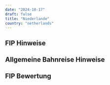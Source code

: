 ```yaml
---
date: "2024-10-17"
draft: false
title: "Niederlande"
country: "netherlands"
---
```


## FIP Hinweise

## Allgemeine Bahnreise Hinweise

## FIP Bewertung
